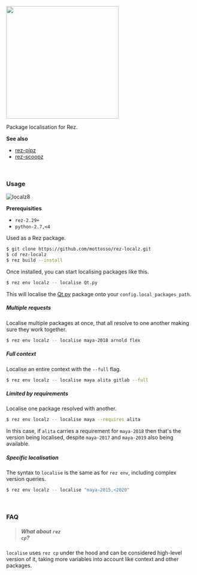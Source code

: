 <img width=300 src=https://user-images.githubusercontent.com/2152766/60191937-07018080-982d-11e9-971b-43e2dbc75963.png>

Package localisation for Rez.

**See also**

- [rez-pipz](https://github.com/mottosso/rez-pipz)
- [rez-scoopz](https://github.com/mottosso/rez-scoopz)

<br>

### Usage

![localz8](https://user-images.githubusercontent.com/2152766/60201451-35d52200-9840-11e9-8213-1a7448525470.gif)

**Prerequisities**

- `rez-2.29+`
- `python-2.7,<4`

Used as a Rez package.

```bash
$ git clone https://github.com/mottosso/rez-localz.git
$ cd rez-localz
$ rez build --install
```

Once installed, you can start localising packages like this.

```bash
$ rez env localz -- localise Qt.py
```

This will localise the [Qt.py]() package onto your `config.local_packages_path`.

##### Multiple requests

Localise multiple packages at once, that all resolve to one another making sure they work together.

```bash
$ rez env localz -- localise maya-2018 arnold flex
```

##### Full context

Localise an entire context with the `--full` flag.

```bash
$ rez env localz -- localise maya alita gitlab --full
```

##### Limited by requirements

Localise one package resolved with another.

```bash
$ rez env localz -- localise maya --requires alita
```

In this case, if `alita` carries a requirement for `maya-2018` then that's the version being localised, despite `maya-2017` and `maya-2019` also being available.

##### Specific localisation

The syntax to `localise` is the same as for `rez env`, including complex version queries.

```bash
$ rez env localz -- localise "maya-2015,<2020"
```

<br>

### FAQ

##### <blockquote>What about <code>rez cp</code>?</blockquote>

`localise` uses `rez cp` under the hood and can be considered high-level version of it, taking more variables into account like context and other packages.